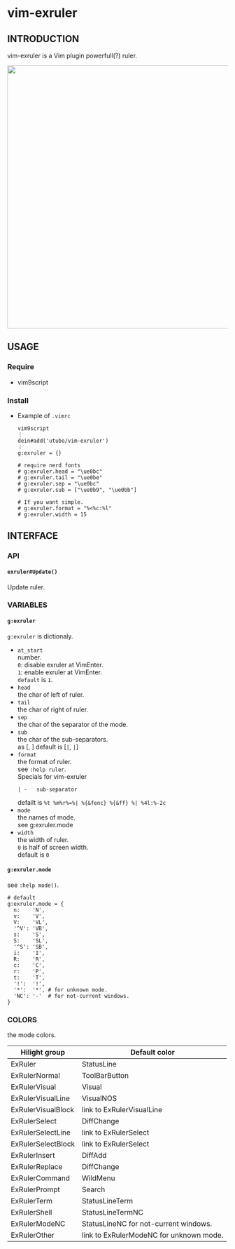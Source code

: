 # vim-exruler

## INTRODUCTION

vim-exruler is a Vim plugin powerfull(?) ruler.

<img width="600" src="https://user-images.githubusercontent.com/6848636/215660395-64e0d920-f365-4444-8405-4ec1852990ee.png">

## USAGE
### Require
- vim9script

### Install
- Example of `.vimrc`
  ```vim
  vim9script
  ⋮
  dein#add('utubo/vim-exruler')
  ⋮
  g:exruler = {}

  # require nerd fonts
  # g:exruler.head = "\ue0bc"
  # g:exruler.tail = "\ue0be"
  # g:exruler.sep = "\ue0bc"
  # g:exruler.sub = ["\ue0b9", "\ue0bb"]

  # If you want simple.
  # g:exruler.format = "%<%c:%l"
  # g:exruler.width = 15
  ```

## INTERFACE

### API
#### `exruler#Update()`
Update ruler.

### VARIABLES
#### `g:exruler`
`g:exruler` is dictionaly.  

- `at_start`  
  number.  
  `0`: disable exruler at VimEnter.  
  `1`: enable exruler at VimEnter.  
  `default` is `1`.  
- `head`  
  the char of left of ruler.
- `tail`  
  the char of right of ruler.
- `sep`  
  the char of the separator of the mode.
- `sub`  
  the char of the sub-separators.  
  as [<left side>, <right side>]
  default is [`|`, `|`]
- `format`  
  the format of ruler.  
  see `:help ruler`.  
  Specials for vim-exruler
  ```
  | -   sub-separator
  ```
  defailt is `%t %m%r%=%| %{&fenc} %{&ff} %| %4l:%-2c`
- `mode`  
  the names of mode.  
  see g:exruler.mode
- `width`  
  the width of ruler.  
  `0` is half of screen width.  
  default is `0`

#### `g:exruler.mode`
see `:help mode()`.

```vim
# default
g:exruler.mode = {
  n:    'N',
  v:    'V',
  V:    'VL',
  '^V': 'VB',
  s:    'S',
  S:    'SL',
  '^S': 'SB',
  i:    'I',
  R:    'R',
  c:    'C',
  r:    'P',
  t:    'T',
  '!':  '!',
  '*':  '*', # for unknown mode.
  'NC': '-'  # for not-current windows.
}
```

### COLORS
the mode colors.

|Hilight group      |Default color                |
|-------------------|-----------------------------|
|ExRuler            |StatusLine                   |
|ExRulerNormal      |ToolBarButton                |
|ExRulerVisual      |Visual                       |
|ExRulerVisualLine  |VisualNOS                    |
|ExRulerVisualBlock |link to ExRulerVisualLine    |
|ExRulerSelect      |DiffChange                   |
|ExRulerSelectLine  |link to ExRulerSelect        |
|ExRulerSelectBlock |link to ExRulerSelect        |
|ExRulerInsert      |DiffAdd                      |
|ExRulerReplace     |DiffChange                   |
|ExRulerCommand     |WildMenu                     |
|ExRulerPrompt      |Search                       |
|ExRulerTerm        |StatusLineTerm               |
|ExRulerShell       |StatusLineTermNC             |
|ExRulerModeNC      |StatusLineNC for not-current windows. |
|ExRulerOther       |link to ExRulerModeNC for unknown mode. |

